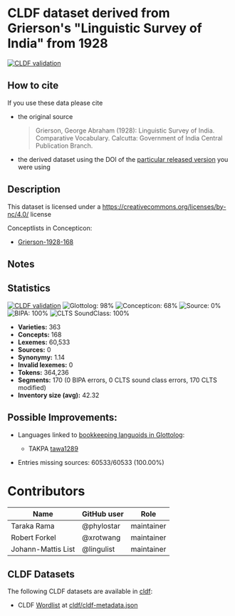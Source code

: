 # CLDF dataset derived from Grierson's "Linguistic Survey of India" from 1928

[![CLDF validation](https://github.com/lexibank/lsi/workflows/CLDF-validation/badge.svg)](https://github.com/lexibank/lsi/actions?query=workflow%3ACLDF-validation)

## How to cite

If you use these data please cite
- the original source
  > Grierson, George Abraham (1928): Linguistic Survey of India. Comparative Vocabulary. Calcutta: Government of India Central Publication Branch.
- the derived dataset using the DOI of the [particular released version](../../releases/) you were using

## Description


This dataset is licensed under a https://creativecommons.org/licenses/by-nc/4.0/ license


Conceptlists in Concepticon:
- [Grierson-1928-168](https://concepticon.clld.org/contributions/Grierson-1928-168)
## Notes




## Statistics


[![CLDF validation](https://github.com/lexibank/lsi/workflows/CLDF-validation/badge.svg)](https://github.com/lexibank/lsi/actions?query=workflow%3ACLDF-validation)
![Glottolog: 98%](https://img.shields.io/badge/Glottolog-98%25-green.svg "Glottolog: 98%")
![Concepticon: 68%](https://img.shields.io/badge/Concepticon-68%25-orange.svg "Concepticon: 68%")
![Source: 0%](https://img.shields.io/badge/Source-0%25-red.svg "Source: 0%")
![BIPA: 100%](https://img.shields.io/badge/BIPA-100%25-brightgreen.svg "BIPA: 100%")
![CLTS SoundClass: 100%](https://img.shields.io/badge/CLTS%20SoundClass-100%25-brightgreen.svg "CLTS SoundClass: 100%")

- **Varieties:** 363
- **Concepts:** 168
- **Lexemes:** 60,533
- **Sources:** 0
- **Synonymy:** 1.14
- **Invalid lexemes:** 0
- **Tokens:** 364,236
- **Segments:** 170 (0 BIPA errors, 0 CLTS sound class errors, 170 CLTS modified)
- **Inventory size (avg):** 42.32

## Possible Improvements:

- Languages linked to [bookkeeping languoids in Glottolog](http://glottolog.org/glottolog/glottologinformation#bookkeepinglanguoids):
  - TAKPA [tawa1289](http://glottolog.org/resource/languoid/id/tawa1289)


- Entries missing sources: 60533/60533 (100.00%)

# Contributors

Name               | GitHub user | Role
---                | ---         | ---
Taraka Rama | @phylostar | maintainer
Robert Forkel | @xrotwang | maintainer
Johann-Mattis List | @lingulist | maintainer




## CLDF Datasets

The following CLDF datasets are available in [cldf](cldf):

- CLDF [Wordlist](https://github.com/cldf/cldf/tree/master/modules/Wordlist) at [cldf/cldf-metadata.json](cldf/cldf-metadata.json)